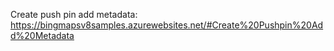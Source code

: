 Create push pin add metadata: https://bingmapsv8samples.azurewebsites.net/#Create%20Pushpin%20Add%20Metadata

